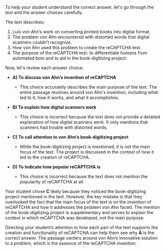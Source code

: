 To help your student understand the correct answer, let's go through the text and the answer choices carefully.

The text describes:
1. Luis von Ahn’s work on converting printed books into digital format.
2. The problem von Ahn encountered with distorted words that digital scanners couldn’t recognize.
3. How von Ahn used this problem to create the reCAPTCHA test.
4. The purpose of the reCAPTCHA test: to differentiate humans from automated bots and to aid in the book-digitizing project.

Now, let's review each answer choice:

- **A) To discuss von Ahn’s invention of reCAPTCHA**
  - This choice accurately describes the main purpose of the text. The entire passage revolves around von Ahn's invention, including what led to it, how it works, and what it accomplishes.

- **B) To explain how digital scanners work**
  - This choice is incorrect because the text does not provide a detailed explanation of how digital scanners work. It only mentions that scanners had trouble with distorted words.

- **C) To call attention to von Ahn’s book-digitizing project**
  - While the book-digitizing project is mentioned, it is not the main focus of the text. The project is discussed in the context of how it led to the creation of reCAPTCHA.

- **D) To indicate how popular reCAPTCHA is**
  - This choice is incorrect because the text does not mention the popularity of reCAPTCHA at all.

Your student chose **C** likely because they noticed the book-digitizing project mentioned in the text. However, the key mistake is that they overlooked the fact that the main focus of the text is on the invention of reCAPTCHA and how it addresses the problem von Ahn faced. The mention of the book-digitizing project is supplementary and serves to explain the context in which reCAPTCHA was developed, not the main purpose.

Directing your student’s attention to how each part of the text supports the creation and functionality of reCAPTCHA can help them see why **A** is the correct answer. The passage centers around von Ahn’s innovative solution to a problem, which is the essence of the reCAPTCHA invention.